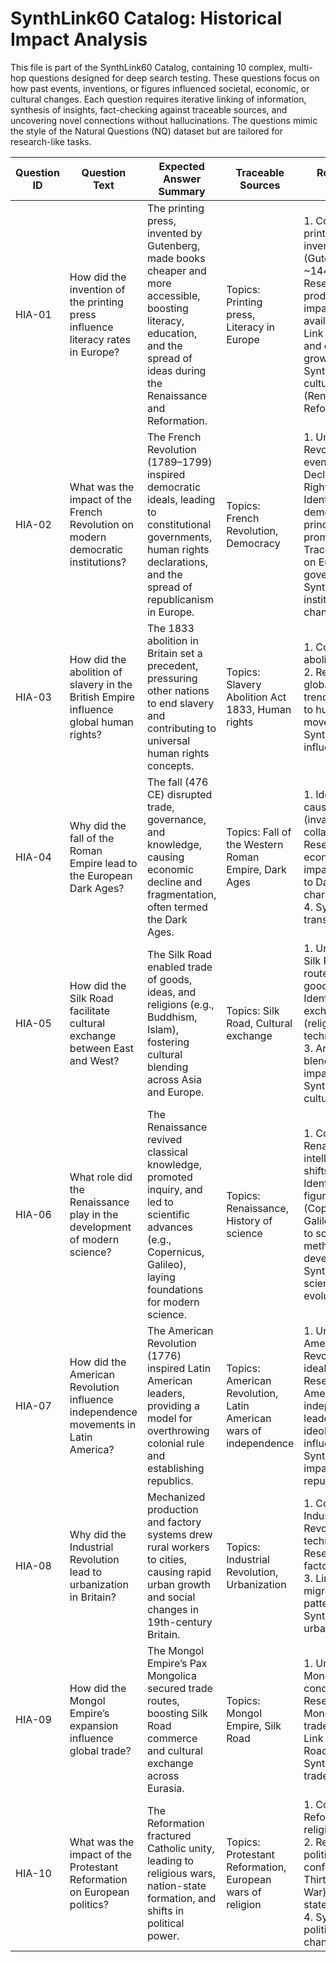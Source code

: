 # SynthLink60 Catalog: Historical Impact Analysis

This file is part of the SynthLink60 Catalog, containing 10 complex, multi-hop questions designed for deep search testing. These questions focus on how past events, inventions, or figures influenced societal, economic, or cultural changes. Each question requires iterative linking of information, synthesis of insights, fact-checking against traceable sources, and uncovering novel connections without hallucinations. The questions mimic the style of the Natural Questions (NQ) dataset but are tailored for research-like tasks.

| Question ID | Question Text | Expected Answer Summary | Traceable Sources | Reasoning Steps |
|-------------|---------------|-------------------------|-------------------|-----------------|
| HIA-01 | How did the invention of the printing press influence literacy rates in Europe? | The printing press, invented by Gutenberg, made books cheaper and more accessible, boosting literacy, education, and the spread of ideas during the Renaissance and Reformation. | Topics: Printing press, Literacy in Europe | 1. Confirm printing press invention (Gutenberg, ~1440). 2. Research book production impact (cost, availability). 3. Link to literacy and education growth. 4. Synthesize cultural impacts (Renaissance, Reformation). |
| HIA-02 | What was the impact of the French Revolution on modern democratic institutions? | The French Revolution (1789–1799) inspired democratic ideals, leading to constitutional governments, human rights declarations, and the spread of republicanism in Europe. | Topics: French Revolution, Democracy | 1. Understand Revolution’s events (e.g., Declaration of Rights). 2. Identify democratic principles promoted. 3. Trace influence on European governments. 4. Synthesize institutional changes. |
| HIA-03 | How did the abolition of slavery in the British Empire influence global human rights? | The 1833 abolition in Britain set a precedent, pressuring other nations to end slavery and contributing to universal human rights concepts. | Topics: Slavery Abolition Act 1833, Human rights | 1. Confirm abolition details. 2. Research global slavery trends. 3. Link to human rights movements. 4. Synthesize influence. |
| HIA-04 | Why did the fall of the Roman Empire lead to the European Dark Ages? | The fall (476 CE) disrupted trade, governance, and knowledge, causing economic decline and fragmentation, often termed the Dark Ages. | Topics: Fall of the Western Roman Empire, Dark Ages | 1. Identify fall’s causes (invasions, collapse). 2. Research economic/social impacts. 3. Link to Dark Ages characteristics. 4. Synthesize transition. |
| HIA-05 | How did the Silk Road facilitate cultural exchange between East and West? | The Silk Road enabled trade of goods, ideas, and religions (e.g., Buddhism, Islam), fostering cultural blending across Asia and Europe. | Topics: Silk Road, Cultural exchange | 1. Understand Silk Road’s routes and goods. 2. Identify cultural exchanges (religions, technologies). 3. Analyze blending impacts. 4. Synthesize cultural effects. |
| HIA-06 | What role did the Renaissance play in the development of modern science? | The Renaissance revived classical knowledge, promoted inquiry, and led to scientific advances (e.g., Copernicus, Galileo), laying foundations for modern science. | Topics: Renaissance, History of science | 1. Confirm Renaissance’s intellectual shifts. 2. Identify key figures (Copernicus, Galileo). 3. Link to scientific method development. 4. Synthesize science’s evolution. |
| HIA-07 | How did the American Revolution influence independence movements in Latin America? | The American Revolution (1776) inspired Latin American leaders, providing a model for overthrowing colonial rule and establishing republics. | Topics: American Revolution, Latin American wars of independence | 1. Understand American Revolution’s ideals. 2. Research Latin American independence leaders. 3. Link ideological influences. 4. Synthesize impact on republics. |
| HIA-08 | Why did the Industrial Revolution lead to urbanization in Britain? | Mechanized production and factory systems drew rural workers to cities, causing rapid urban growth and social changes in 19th-century Britain. | Topics: Industrial Revolution, Urbanization | 1. Confirm Industrial Revolution’s technologies. 2. Research factory growth. 3. Link to migration patterns. 4. Synthesize urban impact. |
| HIA-09 | How did the Mongol Empire’s expansion influence global trade? | The Mongol Empire’s Pax Mongolica secured trade routes, boosting Silk Road commerce and cultural exchange across Eurasia. | Topics: Mongol Empire, Silk Road | 1. Understand Mongol conquests. 2. Research Pax Mongolica’s trade effects. 3. Link to Silk Road activity. 4. Synthesize trade impacts. |
| HIA-10 | What was the impact of the Protestant Reformation on European politics? | The Reformation fractured Catholic unity, leading to religious wars, nation-state formation, and shifts in political power. | Topics: Protestant Reformation, European wars of religion | 1. Confirm Reformation’s religious splits. 2. Research political conflicts (e.g., Thirty Years’ War). 3. Link to state formation. 4. Synthesize political changes. |